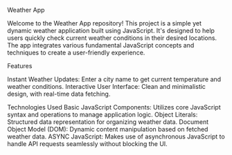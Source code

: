 Weather App


Welcome to the Weather App repository! This project is a simple yet dynamic weather application built using JavaScript. It's designed to help users quickly check current weather conditions in their desired locations. The app integrates various fundamental JavaScript concepts and techniques to create a user-friendly experience.

Features

Instant Weather Updates: Enter a city name to get current temperature and weather conditions.
Interactive User Interface: Clean and minimalistic design, with real-time data fetching.

Technologies Used
Basic JavaScript Components: Utilizes core JavaScript syntax and operations to manage application logic.
Object Literals: Structured data representation for organizing weather data.
Document Object Model (DOM): Dynamic content manipulation based on fetched weather data.
ASYNC JavaScript: Makes use of asynchronous JavaScript to handle API requests seamlessly without blocking the UI.
